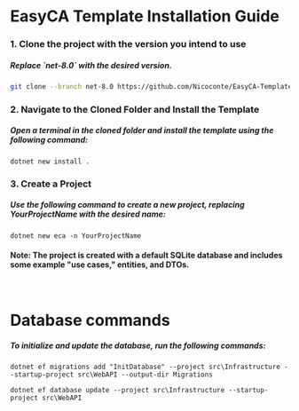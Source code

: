 <h1>EasyCA Template Installation Guide</h1>

<h3>1. Clone the project with the version you intend to use</h3>

<h5>Replace `net-8.0` with the desired version.</h5>

```bash
git clone --branch net-8.0 https://github.com/Nicoconte/EasyCA-Template
```

<h3>2. Navigate to the Cloned Folder and Install the Template</h3>

<h5>Open a terminal in the cloned folder and install the template using the following command:</h5>

```
dotnet new install .
```

<h3>3. Create a Project</h3>

<h5>Use the following command to create a new project, replacing YourProjectName with the desired name:</h5>

```
dotnet new eca -n YourProjectName
```

<h4>Note: The project is created with a default SQLite database and includes some example "use cases," entities, and DTOs.</h4>

<br>

<h1>Database commands</h1>

<h5>To initialize and update the database, run the following commands:</h5>

```
dotnet ef migrations add "InitDatabase" --project src\Infrastructure --startup-project src\WebAPI --output-dir Migrations
```

```
dotnet ef database update --project src\Infrastructure --startup-project src\WebAPI
```
